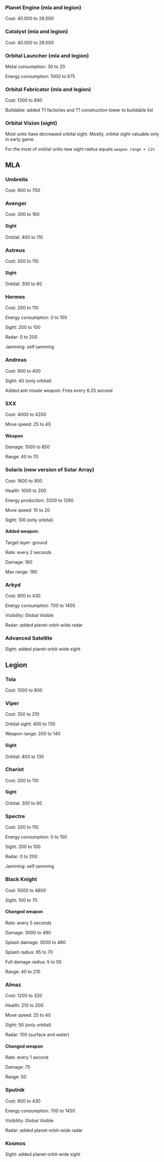 ### Planet Engine (mla and legion)
Cost: 40.000 to 28.000

### Catalyst (mla and legion)
Cost: 40.000 to 28.000

### Orbital Launcher (mla and legion)
Metal consumption: 30 to 20

Energy consumption: 1000 to 675

### Orbital Fabricator (mla and legion)
Cost: 1300 to 690

Buildable: added T1 factories and T1 construction tower to buildable list

### Orbital Vision (sight)
Most units have decreased orbital sight. Mostly, orbital sight valuable only in early game. 

For the most of orbital units new sight radius equals `weapon range + 11%`

## MLA

### Umbrella
Cost: 900 to 700

### Avenger
Cost: 300 to 160

#### Sight
Orbital: 400 to 110

### Astreus
Cost: 200 to 110

#### Sight
Orbital: 300 to 60

### Hermes
Cost: 200 to 110

Energy consumption: 0 to 150

Sight: 200 to 100

Radar: 0 to 200

Jamming: self-jamming

### Andreas
Cost: 900 to 400

Sight: 40 (only orbital)

Added anti missle weapon: Fires every 6.25 second

### SXX
Cost: 4000 to 4200

Move speed: 25 to 40

#### Weapon
Damage: 1000 to 850

Range: 40 to 70

### Solaris (new version of Solar Array)
Cost: 1600 to 900

Health: 1000 to 200

Energy production: 3200 to 1260

Move speed: 10 to 20

Sight: 100 (only orbital)

#### Added weapon: 
Target layer: ground

Rate: every 2 seconds

Damage: 160

Max range: 190

### Arkyd
Cost: 800 to 430

Energy consumption: 700 to 1450

Visibility: Global Visible

Radar: added planet-orbit-wide radar

### Advanced Satellite
Sight: added planet-orbit-wide sight

## Legion

### Tola
Cost: 1000 to 800

### Viper
Cost: 350 to 210

Orbital sight: 400 to 130

Weapon range: 200 to 140

#### Sight
Orbital: 400 to 130

### Chariot
Cost: 200 to 110

#### Sight
Orbital: 300 to 60

### Spectre
Cost: 200 to 110

Energy consumption: 0 to 150

Sight: 200 to 100

Radar: 0 to 200

Jamming: self-jamming

### Black Knight
Cost: 5000 to 4800

Sight: 100 to 70

#### Changed weapon
Rate: every 5 seconds

Damage: 3000 to 480

Splash damage: 3000 to 480

Splash radius: 65 to 70

Full damage radius: 5 to 50

Range: 40 to 210

### Almaz
Cost: 1200 to 320

Health: 210 to 200

Move speed: 25 to 40

Sight: 50 (only orbital)

Radar: 100 (surface and water)

#### Changed weapon
Rate: every 1 second

Damage: 75

Range: 50

### Sputnik
Cost: 800 to 430

Energy consumption: 700 to 1450

Visibility: Global Visible

Radar: added planet-orbit-wide radar

### Kosmos
Sight: added planet-orbit-wide sight

